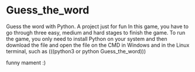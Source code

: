# Guess_the_word
Guess the word with Python. A project just for fun
In this game, you have to go through three easy, medium and hard stages to finish the game.
To run the game, you only need to install Python on your system and then download the file and open the file on the CMD in Windows and in the Linux terminal, such as (((python3 or python Guess_the_word)))


funny mament :)
